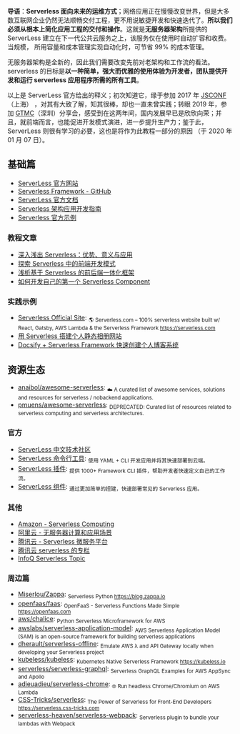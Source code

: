 **导语**：**Serverless 面向未来的运维方式**；网络应用正在慢慢改变世界，但是大多数互联网企业仍然无法顺畅交付工程，更不用说敏捷开发和快速迭代了。**所以我们必须从根本上简化应用工程的交付和操作**。这就是**无服务器架构**所提供的 ServerLess 建立在下一代公共云服务之上，该服务仅在使用时自动扩容和收费。当规模， 所用容量和成本管理实现自动化时，可节省 99% 的成本管理。

无服务器架构是全新的，因此我们需要改变先前对老架构和工作流的看法。serverless 的目标是**以一种简单，强大而优雅的使用体验为开发者，团队提供开发和运行 serverless 应用程序所需的所有工具**。

以上是 ServerLess 官方给出的释义；初次知道它，缘于参加 2017 年 [JSCONF](https://halfrost.com/jsconf_china_2017/)（上海） ，对其有大致了解，知其很棒，却也一直未曾实践；转眼 2019 年，参加 [GTMC](https://ppt.infoq.cn/list/gmtcsz2019?scene=126&clicktime=1577068802)（深圳）分享会，感受到在这两年间，国内发展早已是欣欣向荣；并且，就前端而言，也能促进开发模式演进，进一步提升生产力；鉴于此，ServerLess 则很有学习的必要，这也是将作为此教程一部分的原因 （于 2020 年 01 月 07 日）。

## 基础篇

- [ServerLess 官方网站](https://serverless.com/)
- [Serverless Framework - GitHub](https://github.com/serverless/serverless)
- [ServerLess 官方文档](https://serverless.com/cn/framework/docs/)
- [Serverless 架构应用开发指南](https://github.com/phodal/serverless)
- [Serverless 官方示例](https://github.com/serverless/examples)

### 教程文章

- [深入浅出 Serverless：优势、意义与应用](https://serverlesscloud.cn/blog/2019-12-09-serverless-means-applications/)
- [探索 Serverless 中的前端开发模式](https://github.com/nodejh/nodejh.github.io/issues/49)
- [浅析基于 Serverless 的前后端一体化框架](https://yq.aliyun.com/articles/706958)
- [如何开发自己的第一个 Serverless Component](https://serverlesscloud.cn/best-practice/2019-12-12-how-write-first-serverless-component/)

### 实践示例

- [Serverless Official Site](https://github.com/serverless/site): <sub>🌎 Serverless.com – 100% serverless website built w/ React, Gatsby, AWS Lambda & the Serverless Framework https://serverless.com</sub>
- [用 Serverless 搭建个人静态相册网站](https://serverlesscloud.cn/best-practice/2019-12-13-Build-personal-album-website-with-serverless/)
- [Docsify + Serverless Framework 快速创建个人博客系统](https://serverlesscloud.cn/best-practice/2019-12-14-docsify-with-serverless/)

## 资源生态

- [anaibol/awesome-serverless](https://github.com/anaibol/awesome-serverless): <sub>☁️ A curated list of awesome services, solutions and resources for serverless / nobackend applications.</sub>
- [pmuens/awesome-serverless](https://github.com/pmuens/awesome-serverless): <sub>DEPRECATED: Curated list of resources related to serverless computing and serverless architectures.</sub>

### 官方

- [ServerLess 中文技术社区](https://serverlesscloud.cn/)
- [ServerLess 命令行工具](https://serverless.com/cli/): <sub>使用 YAML + CLI 开发应用并将其快速部署到云端。</sub>
- [ServerLess 插件](https://serverless.com/plugins/): <sub>提供 1000+ Framework CLI 插件，帮助开发者快速定义自己的工作流。</sub>
- [ServerLess 组件](https://serverless.com/components/): <sub>通过更加简单的担建，快速部署常见的 Serverless 应用。</sub>

### 其他

- [Amazon - Serverless Computing](https://aws.amazon.com/cn/serverless/)
- [阿里云 - 无服务器计算和应用场景](https://serverless.aliyun.com/)
- [腾讯云 - Serverless 微服务平台](https://cloud.tencent.com/product/tsf-serverless)
- [腾讯云 serverless 的专栏](https://cloud.tencent.com/developer/column/1196)
- [InfoQ Serverless Topic](https://www.infoq.cn/topic/Serverless)

### 周边篇

- [Miserlou/Zappa](https://github.com/Miserlou/Zappa): <sub>Serverless Python https://blog.zappa.io</sub>
- [openfaas/faas](https://github.com/openfaas/faas): <sub>OpenFaaS - Serverless Functions Made Simple https://openfaas.com</sub>
- [aws/chalice](https://github.com/aws/chalice): <sub>Python Serverless Microframework for AWS</sub>
- [awslabs/serverless-application-model](https://github.com/awslabs/serverless-application-model): <sub>AWS Serverless Application Model (SAM) is an open-source framework for building serverless applications</sub>
- [dherault/serverless-offline](https://github.com/dherault/serverless-offline): <sub>Emulate AWS λ and API Gateway locally when developing your Serverless project</sub>
- [kubeless/kubeless](https://github.com/kubeless/kubeless): <sub>Kubernetes Native Serverless Framework https://kubeless.io</sub>
- [serverless/serverless-graphql](https://github.com/serverless/serverless-graphql): <sub>Serverless GraphQL Examples for AWS AppSync and Apollo</sub>
- [adieuadieu/serverless-chrome](https://github.com/adieuadieu/serverless-chrome): <sub>🌐 Run headless Chrome/Chromium on AWS Lambda</sub>
- [CSS-Tricks/serverless](https://github.com/CSS-Tricks/serverless): <sub>The Power of Serverless for Front-End Developers https://serverless.css-tricks.com</sub>
- [serverless-heaven/serverless-webpack](https://github.com/serverless-heaven/serverless-webpack): <sub>Serverless plugin to bundle your lambdas with Webpack</sub>
